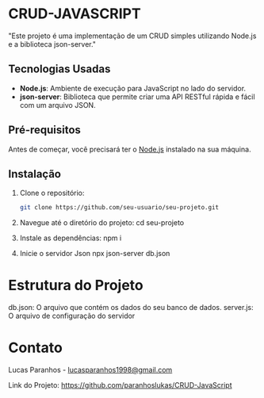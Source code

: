 # CRUD-JAVASCRIPT

 "Este projeto é uma implementação de um CRUD simples utilizando Node.js e a biblioteca json-server."

## Tecnologias Usadas

- **Node.js**: Ambiente de execução para JavaScript no lado do servidor.
- **json-server**: Biblioteca que permite criar uma API RESTful rápida e fácil com um arquivo JSON.

## Pré-requisitos

Antes de começar, você precisará ter o [Node.js](https://nodejs.org/) instalado na sua máquina.

## Instalação

1. Clone o repositório:
   ```bash
   git clone https://github.com/seu-usuario/seu-projeto.git

2. Navegue até o diretório do projeto:
    cd seu-projeto

3. Instale as dependências:
    npm i

4.  Inicie o servidor Json
    npx json-server db.json

# Estrutura do Projeto
db.json: O arquivo que contém os dados do seu banco de dados.
server.js: O arquivo de configuração do servidor 

# Contato
Lucas Paranhos - lucasparanhos1998@gmail.com

Link do Projeto: https://github.com/paranhoslukas/CRUD-JavaScript